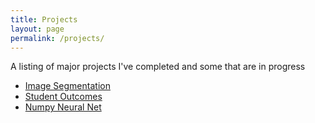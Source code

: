 ```yaml
---
title: Projects
layout: page
permalink: /projects/
---
```


A listing of major projects I've completed and some that are in progress
- [Image Segmentation](image_segmentation.md)
- [Student Outcomes](Student_Outcomes.md)
- [Numpy Neural Net](https://github.com/cemalec/NumpyNN)
